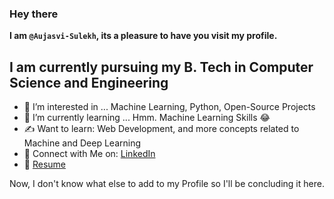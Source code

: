 ### Hey there

**I am `@Aujasvi-Sulekh`, its a pleasure to have you visit my profile.**

## I am currently pursuing my B. Tech in Computer Science and Engineering
- 👀 I’m interested in ...  Machine Learning, Python, Open-Source Projects
- 🌱 I’m currently learning ... Hmm. Machine Learning Skills 😂
- ✍ Want to learn: Web Development, and more concepts related to Machine and Deep Learning
- 👯 Connect with Me on: [LinkedIn](https://www.linkedin.com/in/aujasvi-kumar-sulekh-0b4b95213)
- 📝 [Resume](Resume_Aujasvi_Sulekh.pdf)

Now, I don't know what else to add to my Profile so I'll be concluding it here.

<!---
Aujasvi-Sulekh/Aujasvi-Sulekh is a ✨ special ✨ repository because its `README.md` (this file) appears on your GitHub profile.
You can click the Preview link to take a look at your changes.
--->
